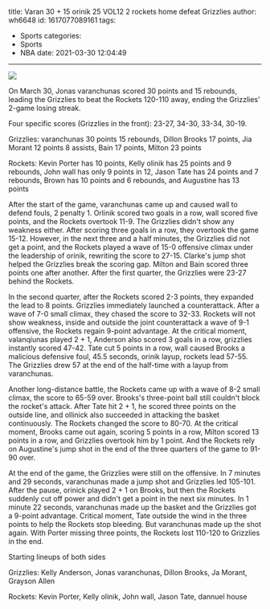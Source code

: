 title: Varan 30 + 15 orinik 25 VOL12 2 rockets home defeat Grizzlies
author: wh6648
id: 1617077089161
tags: 
- Sports
categories: 
- Sports
- NBA
date: 2021-03-30 12:04:49
---
![](https://p0.itc.cn/images01/20210330/321c2f814d844780b4ae1e4fd4dcfd8b.jpeg)


On March 30, Jonas varanchunas scored 30 points and 15 rebounds, leading the Grizzlies to beat the Rockets 120-110 away, ending the Grizzlies' 2-game losing streak.

Four specific scores (Grizzlies in the front): 23-27, 34-30, 33-34, 30-19.

Grizzlies: varanchunas 30 points 15 rebounds, Dillon Brooks 17 points, Jia Morant 12 points 8 assists, Bain 17 points, Milton 23 points

Rockets: Kevin Porter has 10 points, Kelly olinik has 25 points and 9 rebounds, John wall has only 9 points in 12, Jason Tate has 24 points and 7 rebounds, Brown has 10 points and 6 rebounds, and Augustine has 13 points

After the start of the game, varanchunas came up and caused wall to defend fouls, 2 penalty 1. Orlinik scored two goals in a row, wall scored five points, and the Rockets overtook 11-9. The Grizzlies didn't show any weakness either. After scoring three goals in a row, they overtook the game 15-12. However, in the next three and a half minutes, the Grizzlies did not get a point, and the Rockets played a wave of 15-0 offensive climax under the leadership of orinik, rewriting the score to 27-15. Clarke's jump shot helped the Grizzlies break the scoring gap. Milton and Bain scored three points one after another. After the first quarter, the Grizzlies were 23-27 behind the Rockets.

In the second quarter, after the Rockets scored 2-3 points, they expanded the lead to 8 points. Grizzlies immediately launched a counterattack. After a wave of 7-0 small climax, they chased the score to 32-33. Rockets will not show weakness, inside and outside the joint counterattack a wave of 9-1 offensive, the Rockets regain 9-point advantage. At the critical moment, valanqiunas played 2 + 1, Anderson also scored 3 goals in a row, grizzlies instantly scored 47-42. Tate cut 5 points in a row, wall caused Brooks a malicious defensive foul, 45.5 seconds, orinik layup, rockets lead 57-55. The Grizzlies drew 57 at the end of the half-time with a layup from varanchunas.

Another long-distance battle, the Rockets came up with a wave of 8-2 small climax, the score to 65-59 over. Brooks's three-point ball still couldn't block the rocket's attack. After Tate hit 2 + 1, he scored three points on the outside line, and ollinick also succeeded in attacking the basket continuously. The Rockets changed the score to 80-70. At the critical moment, Brooks came out again, scoring 5 points in a row, Milton scored 13 points in a row, and Grizzlies overtook him by 1 point. And the Rockets rely on Augustine's jump shot in the end of the three quarters of the game to 91-90 over.

At the end of the game, the Grizzlies were still on the offensive. In 7 minutes and 29 seconds, varanchunas made a jump shot and Grizzlies led 105-101. After the pause, orinick played 2 + 1 on Brooks, but then the Rockets suddenly cut off power and didn't get a point in the next six minutes. In 1 minute 22 seconds, varanchunas made up the basket and the Grizzlies got a 9-point advantage. Critical moment, Tate outside the wind in the three points to help the Rockets stop bleeding. But varanchunas made up the shot again. With Porter missing three points, the Rockets lost 110-120 to Grizzlies in the end.

Starting lineups of both sides

Grizzlies: Kelly Anderson, Jonas varanchunas, Dillon Brooks, Ja Morant, Grayson Allen

Rockets: Kevin Porter, Kelly olinik, John wall, Jason Tate, dannuel house

